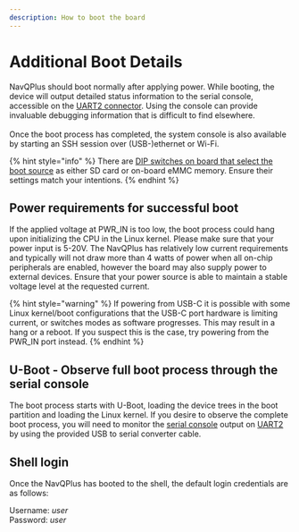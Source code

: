```yaml
---
description: How to boot the board
---
```


# Additional Boot Details

NavQPlus should boot normally after applying power.  While booting, the device will output detailed status information to the serial console, accessible on the [UART2 connector](../../../hardware/hardware-interfaces/uart/uart2-a53-debug.md). Using the console can provide invaluable debugging information that is difficult to find elsewhere.\
\
Once the boot process has completed, the system console is also available by starting an SSH session over (USB-)ethernet or Wi-Fi.

{% hint style="info" %}
There are [DIP switches on board that select the boot source](../flashing-with-new-firmware/flashing-with-new-firmware.md) as either SD card or on-board eMMC memory. Ensure their settings match your intentions.
{% endhint %}

## Power requirements for successful boot&#x20;

If the applied voltage at PWR\_IN is too low, the boot process could hang upon initializing the CPU in the Linux kernel. Please make sure that your power input is 5-20V. The NavQPlus has relatively low current requirements and typically will not draw more than 4 watts of power when all on-chip peripherals are enabled, however the board may also supply power to external devices. Ensure that your power source is able to maintain a stable voltage level at the requested current.

{% hint style="warning" %}
If powering from USB-C it is possible with some Linux kernel/boot configurations that the USB-C port hardware is limiting current, or switches modes as software progresses. This may result in a hang or a reboot. If you suspect this is the case, try powering from the PWR\_IN port instead.
{% endhint %}

## U-Boot - Observe full boot process through the serial console

The boot process starts with U-Boot, loading the device trees in the boot partition and loading the Linux kernel. If you desire to observe the complete boot process, you will need to monitor the [serial console](./) output on [UART2](../../../hardware/hardware-interfaces/uart/uart2-a53-debug.md) by using the provided USB to serial converter cable.

## Shell login

Once the NavQPlus has booted to the shell, the default login credentials are as follows:

Username: _user_\
Password: _user_

